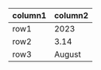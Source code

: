 | column1 | column2 |
| ------- | ------- |
| row1    | 2023    |
| row2    | 3.14    |
| row3    | August  |

